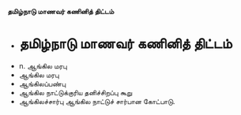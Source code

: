 **தமிழ்நாடு மாணவர் கணினித் திட்டம்**
- # தமிழ்நாடு மாணவர் கணினித் திட்டம்
- n. ஆங்கில மரபு
- ஆங்கில மரபு
- ஆங்கிலப்பண்பு
- ஆங்கில நாட்டுக்குரிய தனிச்சிறப்பு கூறு
- ஆங்கிலச்சார்பு ஆங்கில நாட்டுச் சார்பான கோட்பாடு.


